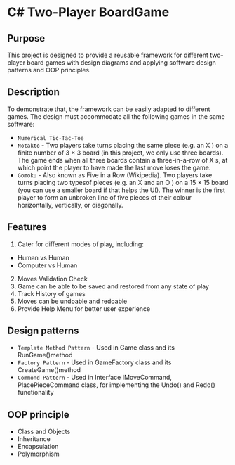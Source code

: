 # C# Two-Player BoardGame

## Purpose
This project is designed to provide a reusable framework for different two-player board games with design diagrams and applying software design patterns and OOP principles. 

## Description
To demonstrate that, the framework can be easily adapted to different games. The design must accommodate all the following games in the same software:
- `Numerical Tic-Tac-Toe`
- `Notakto` - Two players take turns placing the same piece (e.g. an X ) on a finite number of 3 × 3 board (in this project, we only
use three boards). The game ends when all three boards contain a three-in-a-row of X s, at which point the player to have made the last move loses the game.
- `Gomoku` - Also known as Five in a Row (Wikipedia). Two players take turns placing two typesof pieces (e.g. an X and an O ) on a 15 × 15 board (you can use a smaller board if that helps the UI). The winner is the first player to form an unbroken line of five pieces of their colour horizontally, vertically, or diagonally.

## Features
1. Cater for different modes of play, including: 
- Human vs Human
- Computer vs Human
2. Moves Validation Check
3. Game can be able to be saved and restored from any state of play
4. Track History of games
5. Moves can be undoable and redoable
6. Provide Help Menu for better user experience

## Design patterns 
- `Template Method Pattern` - Used in Game class and its RunGame()method
- `Factory Pattern` - Used in GameFactory class and its CreateGame()method
- `Commond Pattern` - Used in Interface IMoveCommand, PlacePieceCommand class, for implementing the Undo() and Redo() functionality

## OOP principle
- Class and Objects
- Inheritance
- Encapsulation
- Polymorphism 